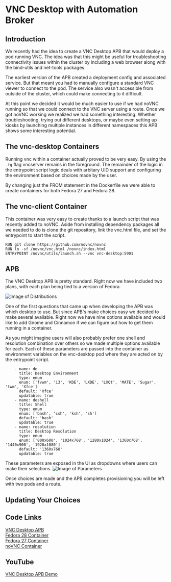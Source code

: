 VNC Desktop with Automation Broker
==================================

Introduction
------------
We recently had the idea to create a VNC Desktop APB that would deploy a pod running VNC. The idea was that this might be useful for troubleshooting connectivity issues within the cluster by including a web browser along with the bind-utils and net-tools packages.

The earliest version of the APB created a deployment config and associated service. But that meant you had to manually configure a standard VNC viewer to connect to the pod. The service also wasn't accessible from outside of the cluster, which could make connecting to it difficult.

At this point we decided it would be much easier to use if we had noVNC running so that we could connect to the VNC server using a route. Once we got noVNC working we realized we had something interesting. Whether troubleshooting, trying out different desktops, or maybe even setting up kiosks by launching multiple instances in different namespaces this APB shows some interesting potential.

The vnc-desktop Containers
--------------------------
Running vnc within a container actually proved to be very easy. By using the `-fg` flag vncserver remains in the foreground. The remainder of the logic in the entrypoint script logic deals with arbitary UID support and configuring the environment based on choices made by the user.

By changing just the FROM statement in the Dockerfile we were able to create containers for both Fedora 27 and Fedora 28.

The vnc-client Container
------------------------
This container was very easy to create thanks to a launch script that was recently added to noVNC. Aside from installing dependency packages all we needed to do is clone the git repository, link the vnc.html file, and set the entrypoint to start the script.

```
RUN git clone https://github.com/novnc/novnc
RUN ln -sf /novnc/vnc.html /novnc/index.html
ENTRYPOINT /novnc/utils/launch.sh --vnc vnc-desktop:5901
```

APB
---
The VNC Desktop APB is pretty standard. Right now we have included two plans, with each plan being tied to a version of Fedora.

![Image of Distributions](https://github.com/jmontleon/blogpost/blob/master/distributions.png)

One of the first questions that came up when developing the APB was which desktop to use. But since APB's make choices easy we decided to make several available. Right now we have nine options available and would like to add Gnome and Cinnamon if we can figure out how to get them running in a container.

As you might imagine users will also probably prefer one shell and resolution combination over others so we made multiple options available for each. Each of these parameters are passed into the container as environment variables on the vnc-desktop pod where they are acted on by the entrypoint script.

```
    - name: de
      title: Desktop Environment
      type: enum
      enum: ['fvwm', 'i3', 'KDE', 'LXDE', 'LXQt', 'MATE', 'Sugar', 'twm', 'Xfce']
      default: 'Xfce'
      updatable: true
    - name: deshell
      title: Shell
      type: enum
      enum: ['bash', 'csh', 'ksh', 'sh']
      default: 'bash'
      updatable: true
    - name: resolution
      title: Desktop Resolution
      type: enum
      enum: ['800x600', '1024x768', '1280x1024', '1360x768', '1440x900', '1920x1080']
      default: '1360x768'
      updatable: true
```

These parameters are exposed in the UI as dropdowns where users can make their selections.
![Image of Parameters](https://github.com/jmontleon/blogpost/blob/master/parameters.png)

Once choices are made and the APB completes provisioning you will be left with two pods and a route.


Updating Your Choices
---------------------


Code Links
----------
[VNC Desktop APB](https://github.com/ansibleplaybookbundle/vnc-desktop-apb)  
[Fedora 28 Container](https://github.com/fusor/dockerfiles/tree/master/vnc-desktop:f28)  
[Fedora 27 Container](https://github.com/fusor/dockerfiles/tree/master/vnc-desktop:f27)  
[noVNC Container](https://github.com/fusor/dockerfiles/tree/master/vnc-client:latest)

YouTube
-------
[VNC Desktop APB Demo](https://youtu.be/Rm28II0Qzwk)
